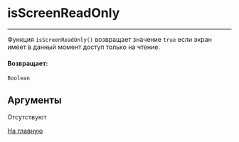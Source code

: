 # isScreenReadOnly

---

Функция `isScreenReadOnly()` возвращает значение `true` если экран имеет в данный момент доступ только на чтение.

#### Возвращает:

`Boolean`

## Аргументы

Отсутствуют



[На главную](./)